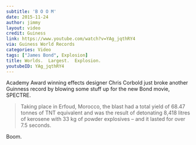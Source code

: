 ```yaml
---
subtitle: 'B O O M'
date: 2015-11-24
author: jimmy
layout: video
credit: Guiness
link: https://www.youtube.com/watch?v=YAg_jqthRY4
via: Guiness World Records
categories: Video
tags: ["James Bond", Explosion]
title: Worlds.  Largest.  Explosion.
youtubeID: YAg_jqthRY4
---
```


Academy Award winning effects designer Chris Corbold just broke another Guinness record by blowing some stuff up for the new Bond movie, SPECTRE. 

> Taking place in Erfoud, Morocco, the blast had a total yield of 68.47 tonnes of TNT equivalent and was the result of detonating 8,418 litres of kerosene with 33 kg of powder explosives &#8211; and it lasted for over 7.5 seconds.

Boom.


[1]: http://www.guinnessworldrecords.com/news/2015/11/daniel-craig-accepts-certificate-for-largest-film-stunt-explosion-in-latest-bond-405307 "Guiness World Records"